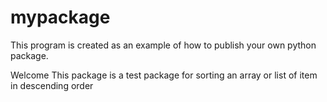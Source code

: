 # mypackage
This program is created as an example of how to publish your own python package.

Welcome
This package is a test package for sorting an array or list of item in descending order
